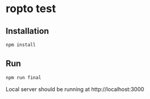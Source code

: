 # ropto test

## Installation

```bash
npm install
```

## Run

```bash
npm run final
```

Local server should be running at http://localhost:3000